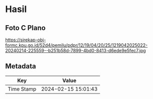 # Hasil

## Foto C Plano

https://sirekap-obj-formc.kpu.go.id/52d4/pemilu/pdpr/12/19/04/20/25/1219042025022-20240214-225559--b251b58d-7899-4bd0-8413-d6ede9e5fec7.jpg


## Metadata

| Key        | Value               |
| ---------- | ------------------- |
| Time Stamp | 2024-02-15 15:01:43 |




